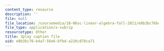 ```yaml
---
content_type: resource
description: ''
file: null
file_location: /coursemedia/18-06sc-linear-algebra-fall-2011/e0b3bc76b4a756e6bfbda226c878ca71_8o5Cmfpeo6g.vtt
file_type: application/x-subrip
resourcetype: Other
title: 3play caption file
uid: e0b3bc76-b4a7-56e6-bfbd-a226c878ca71
---
```

